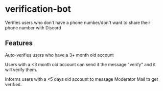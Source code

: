 # verification-bot
Verifies users who don't have a phone number/don't want to share their phone number with Discord

## Features
Auto-verifies users who have a 3+ month old account

Users with a <3 month old account can send it the message "verify" and it will verify them.

Informs users with a <5 days old account to message Moderator Mail to get verified.
